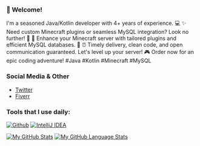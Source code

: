 ### 👋 Welcome!
I'm a seasoned Java/Kotlin developer with 4+ years of experience. 💻 ✨ Need custom Minecraft plugins or seamless MySQL integration? Look no further! 🚀 🔌 Enhance your Minecraft server with tailored plugins and efficient MySQL databases. 💪 ⏰ Timely delivery, clean code, and open communication guaranteed. Let's level up your server! 🎮 Order now for an epic coding adventure! #Java #Kotlin #Minecraft #MySQL

### Social Media & Other
- [Twitter]("https://twitter.com/lauringvl122")
- [Fiverr]("https://de.fiverr.com/lauringvl")

### Tools that I use daily:
[![Github](https://camo.githubusercontent.com/b10e5b3b0674628575673e8ec74e433b15149836860d7b318e973aeb56c1a01b/68747470733a2f2f696d672e736869656c64732e696f2f7374617469632f76313f6c6162656c3d266d6573736167653d47697448756226636f6c6f723d313831373137266c6f676f3d676974687562266c6f676f436f6c6f723d7768697465)](https://github.com/TDSTOS)
[![IntelliJ IDEA](https://img.shields.io/badge/-IntelliJ%20IDEA-blue)](https://www.jetbrains.com/de-de/idea/)

[![My GitHub Stats](https://github-readme-stats.vercel.app/api/?username=TDSTOS&count_private=true&theme=radical&showicons=true)]()
[![My GitHub Language Stats](https://github-readme-stats.vercel.app/api/top-langs/?username=TDSTOS&langs_count=5&theme=radical)]()

<!--
**TDSTOS/TDSTOS** is a ✨ _special_ ✨ repository because its `README.md` (this file) appears on your GitHub profile.

Here are some ideas to get you started:

- 🔭 I’m currently working on ...
- 🌱 I’m currently learning ...
- 👯 I’m looking to collaborate on ...
- 🤔 I’m looking for help with ...
- 💬 Ask me about ...
- 📫 How to reach me: ...
- 😄 Pronouns: ...
- ⚡ Fun fact: ...
-->
